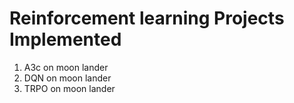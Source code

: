 # Reinforcement learning Projects Implemented

1. A3c on moon lander
2. DQN on moon lander
3. TRPO on moon lander
